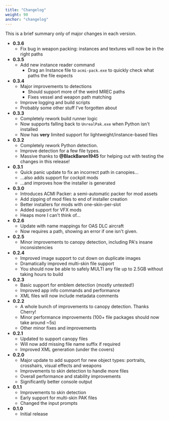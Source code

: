 ```yaml
---
title: "Changelog"
weight: 90
anchor: "changelog"
---
```


This is a brief summary only of major changes in each version.

- **0.3.6**
  - Fix bug in weapon packing: instances and textures will now be in the right paths
- **0.3.5**
  - Add new instance reader command
    - Drag an Instance file to `acmi-pack.exe` to quickly check what paths the file expects
- **0.3.4**
  - Major improvements to detections
    - Should support more of the weird MREC paths
    - Fixes vessel and weapon path matching
  - Improve logging and build scripts
  - Probably some other stuff I've forgotten about
- **0.3.3**
  - Completely rework build runner logic
  - Now supports falling back to `UnrealPak.exe` when Python isn't installed
  - Now has **very** limited support for lightweight/instance-based files
- **0.3.2**
  - Completely rework Python detection.
  - Improve detection for a few file types.
  - Massive thanks to **@BlackBaron1945** for helping out with testing the changes in this release!
- **0.3.1**
  - Quick panic update to fix an incorrect path in canopies...
  - ...also adds support for cockpit mods
  - ...and improves how the installer is generated
- **0.3.0**
  - Introduces ACMI Packer: a semi-automatic packer for mod assets
  - Add zipping of mod files to end of installer creation
  - Better installers for mods with one-skin-per-slot
  - Added support for VFX mods
  - Heaps more I can't think of...
- **0.2.6**
  - Update with name mappings for OAS DLC aircraft
  - Now requires a path, showing an error if one isn't given.
- **0.2.5**
  - Minor improvements to canopy detection, including PA's insane inconsistencies
- **0.2.4**
  - Improved image support to cut down on duplicate images
  - Dramatically improved multi-skin file support
  - You should now be able to safely MULTI any file up to 2.5GB without taking hours to build
- **0.2.3**
  - Basic support for emblem detection (mostly untested!)
  - Improved app info commands and performance
  - XML files will now include metadata comments
- **0.2.2**
  - A whole bunch of improvements to canopy detection. Thanks Cherry!
  - Minor performance improvements (100+ file packages should now take around ~5s)
  - Other minor fixes and improvements
- **0.2.1**
  - Updated to support canopy files
  - Will now add missing file name suffix if required
  - Improved XML generation (under the covers)
- **0.2.0**
  - Major update to add support for new object types: portraits, crosshairs, visual effects and weapons
  - Improvements to skin detection to handle more files
  - Overall performance and stability improvements
  - Significantly better console output
- **0.1.1**
  - Improvements to skin detection
  - Early support for multi-skin PAK files
  - Changed the input prompts
- **0.1.0**
  - Initial release